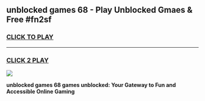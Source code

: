 
## unblocked games 68 - Play Unblocked Gmaes & Free #fn2sf
<h3>
<a href="https://premium.freeplayer.one?title=unblocked_games_68&ref=01M">CLICK TO PLAY</a></h3>
<hr>

<h3>
<a href="https://premium.freeplayer.one?title=unblocked_games_68&ref=01M">CLICK 2 PLAY</a>
  
</h3>

<a href="https://premium.freeplayer.one?title=unblocked_games_68&ref=01M"><img src="https://clearcache.store/games.png"></a>


**unblocked games 68 games unblocked: Your Gateway to Fun and Accessible Online Gaming**
